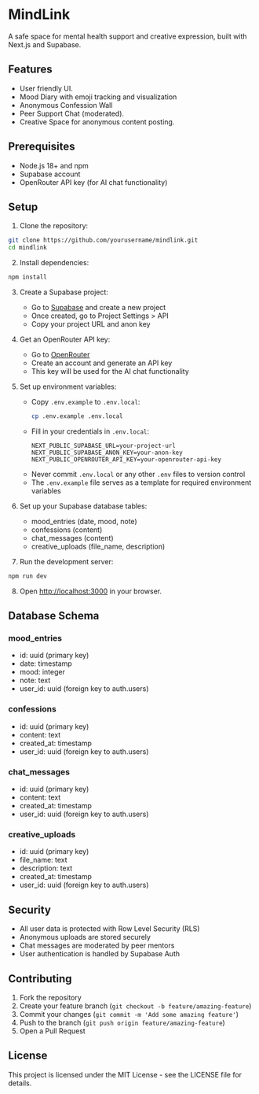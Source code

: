 # MindLink

A safe space for mental health support and creative expression, built with Next.js and Supabase.

## Features
- User friendly UI.
- Mood Diary with emoji tracking and visualization
- Anonymous Confession Wall
- Peer Support Chat (moderated).
- Creative Space for anonymous content posting.

## Prerequisites

- Node.js 18+ and npm
- Supabase account
- OpenRouter API key (for AI chat functionality)

## Setup

1. Clone the repository:
```bash
git clone https://github.com/yourusername/mindlink.git
cd mindlink
```

2. Install dependencies:
```bash
npm install
```

3. Create a Supabase project:
   - Go to [Supabase](https://supabase.com) and create a new project
   - Once created, go to Project Settings > API
   - Copy your project URL and anon key

4. Get an OpenRouter API key:
   - Go to [OpenRouter](https://openrouter.ai/keys)
   - Create an account and generate an API key
   - This key will be used for the AI chat functionality

5. Set up environment variables:
   - Copy `.env.example` to `.env.local`:
     ```bash
     cp .env.example .env.local
     ```
   - Fill in your credentials in `.env.local`:
     ```
     NEXT_PUBLIC_SUPABASE_URL=your-project-url
     NEXT_PUBLIC_SUPABASE_ANON_KEY=your-anon-key
     NEXT_PUBLIC_OPENROUTER_API_KEY=your-openrouter-api-key
     ```
   - Never commit `.env.local` or any other `.env` files to version control
   - The `.env.example` file serves as a template for required environment variables

6. Set up your Supabase database tables:
   - mood_entries (date, mood, note)
   - confessions (content)
   - chat_messages (content)
   - creative_uploads (file_name, description)

7. Run the development server:
```bash
npm run dev
```

8. Open [http://localhost:3000](http://localhost:3000) in your browser.

## Database Schema

### mood_entries
- id: uuid (primary key)
- date: timestamp
- mood: integer
- note: text
- user_id: uuid (foreign key to auth.users)

### confessions
- id: uuid (primary key)
- content: text
- created_at: timestamp
- user_id: uuid (foreign key to auth.users)

### chat_messages
- id: uuid (primary key)
- content: text
- created_at: timestamp
- user_id: uuid (foreign key to auth.users)

### creative_uploads
- id: uuid (primary key)
- file_name: text
- description: text
- created_at: timestamp
- user_id: uuid (foreign key to auth.users)

## Security

- All user data is protected with Row Level Security (RLS)
- Anonymous uploads are stored securely
- Chat messages are moderated by peer mentors
- User authentication is handled by Supabase Auth

## Contributing

1. Fork the repository
2. Create your feature branch (`git checkout -b feature/amazing-feature`)
3. Commit your changes (`git commit -m 'Add some amazing feature'`)
4. Push to the branch (`git push origin feature/amazing-feature`)
5. Open a Pull Request

## License

This project is licensed under the MIT License - see the LICENSE file for details.